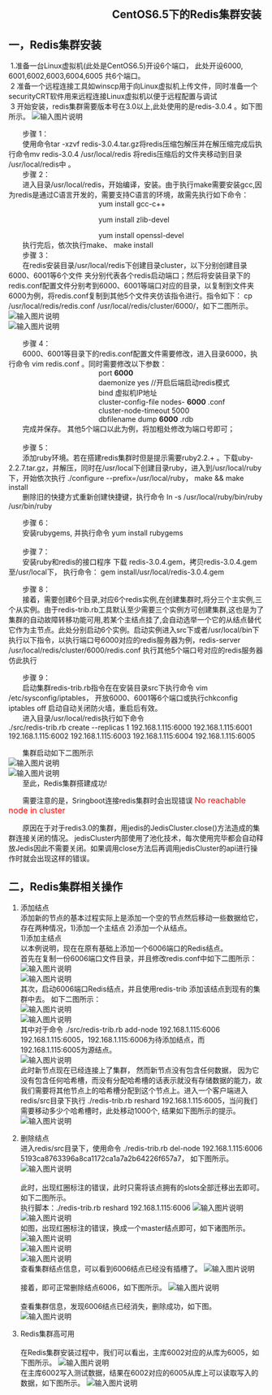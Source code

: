                                              

## &nbsp;&nbsp;&nbsp;&nbsp;&nbsp;&nbsp;&nbsp;&nbsp;&nbsp;&nbsp;&nbsp;&nbsp;&nbsp;&nbsp;&nbsp;&nbsp;&nbsp;&nbsp;&nbsp;&nbsp;&nbsp;&nbsp;&nbsp;&nbsp;&nbsp;&nbsp;&nbsp;&nbsp;&nbsp;&nbsp;&nbsp;&nbsp;&nbsp;&nbsp;&nbsp;&nbsp;&nbsp;&nbsp;&nbsp;&nbsp;  CentOS6.5下的Redis集群安装

## 一，Redis集群安装  <br>

&nbsp;1.准备一台Linux虚拟机(此处是CentOS6.5)开设6个端口， 此处开设6000, 6001,6002,6003,6004,6005 共6个端口。<br>
&nbsp;2 准备一个远程连接工具如winscp用于向Linux虚拟机上传文件，同时准备一个securityCRT软件用来远程连接Linux虚拟机以便于远程配置与调试<br>
&nbsp;3 开始安装，redis集群需要版本号在3.0以上,此处使用的是redis-3.0.4 。如下图所示。
                       ![输入图片说明](https://images.gitee.com/uploads/images/2018/1211/143420_5104c1b9_1648495.png "1.png") <br>
 
&nbsp;&nbsp;&nbsp;&nbsp;&nbsp;&nbsp;   步骤 1： <br>
&nbsp;&nbsp;&nbsp;&nbsp;&nbsp;&nbsp;       使用命令tar -xzvf redis-3.0.4.tar.gz将redis压缩包解压并在解压缩完成后执行命令mv redis-3.0.4 /usr/local/redis 将redis压缩后的文件夹移动到目录 /usr/local/redis中 。 <br>
&nbsp;&nbsp;&nbsp;&nbsp;&nbsp;&nbsp;   步骤 2：               
&nbsp;&nbsp;&nbsp;&nbsp;&nbsp;&nbsp;       进入目录/usr/local/redis，开始编译，安装。由于执行make需要安装gcc,因为redis是通过C语言开发的，需要支持C语言的环境，故需先执行如下命令：<br>
&nbsp;&nbsp;&nbsp;&nbsp;&nbsp;&nbsp;&nbsp;&nbsp;&nbsp;&nbsp;&nbsp;&nbsp;&nbsp;&nbsp;&nbsp;&nbsp;&nbsp;&nbsp;&nbsp;&nbsp;&nbsp;&nbsp;&nbsp;&nbsp;&nbsp;&nbsp;&nbsp;&nbsp;&nbsp;&nbsp;&nbsp;&nbsp;&nbsp;&nbsp;&nbsp;&nbsp;&nbsp;&nbsp;&nbsp;&nbsp;&nbsp;&nbsp;&nbsp;&nbsp; yum install gcc-c++ <br>

&nbsp;&nbsp;&nbsp;&nbsp;&nbsp;&nbsp;&nbsp;&nbsp;&nbsp;&nbsp;&nbsp;&nbsp;&nbsp;&nbsp;&nbsp;&nbsp;&nbsp;&nbsp;&nbsp;&nbsp;&nbsp;&nbsp;&nbsp;&nbsp;&nbsp;&nbsp;&nbsp;&nbsp;&nbsp;&nbsp;&nbsp;&nbsp;&nbsp;&nbsp;&nbsp;&nbsp;&nbsp;&nbsp;&nbsp;&nbsp;&nbsp;&nbsp;&nbsp;&nbsp; yum install zlib-devel <br>

&nbsp;&nbsp;&nbsp;&nbsp;&nbsp;&nbsp;&nbsp;&nbsp;&nbsp;&nbsp;&nbsp;&nbsp;&nbsp;&nbsp;&nbsp;&nbsp;&nbsp;&nbsp;&nbsp;&nbsp;&nbsp;&nbsp;&nbsp;&nbsp;&nbsp;&nbsp;&nbsp;&nbsp;&nbsp;&nbsp;&nbsp;&nbsp;&nbsp;&nbsp;&nbsp;&nbsp;&nbsp;&nbsp;&nbsp;&nbsp;&nbsp;&nbsp;&nbsp;&nbsp; yum install openssl-devel <br>
&nbsp;&nbsp;&nbsp;&nbsp;&nbsp;&nbsp; 执行完后，依次执行make、  make install <br>
&nbsp;&nbsp;&nbsp;&nbsp;&nbsp;&nbsp;   步骤 3： <br>
&nbsp;&nbsp;&nbsp;&nbsp;&nbsp;&nbsp;   在redis安装目录/usr/local/redis下创建目录cluster，以下分别创建目录6000、6001等6个文件
夹分别代表各个redis启动端口；然后将安装目录下的redis.conf配置文件分别考到6000、6001等端口对应的目录，以复制到文件夹6000为例，将redis.conf复制到其他5个文件夹仿该指令进行。指令如下：  cp /usr/local/redis/redis.conf /usr/local/redis/cluster/6000/，如下二图所示。<br>
![输入图片说明](https://images.gitee.com/uploads/images/2018/1211/145333_82c9146c_1648495.png "2.png") <br>
![输入图片说明](https://images.gitee.com/uploads/images/2018/1211/145346_5cc3a6a9_1648495.png "3.png") <br>
    
&nbsp;&nbsp;&nbsp;&nbsp;&nbsp;&nbsp;   步骤 4： <br>
&nbsp;&nbsp;&nbsp;&nbsp;&nbsp;&nbsp;   6000、6001等目录下的redis.conf配置文件需要修改，进入目录6000，执行命令 vim redis.conf 。同时需要修改以下参数：<br>
&nbsp;&nbsp;&nbsp;&nbsp;&nbsp;&nbsp;&nbsp;&nbsp;&nbsp;&nbsp;&nbsp;&nbsp;&nbsp;&nbsp;&nbsp;&nbsp;&nbsp;&nbsp;&nbsp;&nbsp;&nbsp;&nbsp;&nbsp;&nbsp;&nbsp;&nbsp;&nbsp;&nbsp;&nbsp;&nbsp;&nbsp;&nbsp;&nbsp;&nbsp;&nbsp;&nbsp;&nbsp;&nbsp;&nbsp;&nbsp;&nbsp;&nbsp;&nbsp;&nbsp;  port  **6000**  <br>
&nbsp;&nbsp;&nbsp;&nbsp;&nbsp;&nbsp;&nbsp;&nbsp;&nbsp;&nbsp;&nbsp;&nbsp;&nbsp;&nbsp;&nbsp;&nbsp;&nbsp;&nbsp;&nbsp;&nbsp;&nbsp;&nbsp;&nbsp;&nbsp;&nbsp;&nbsp;&nbsp;&nbsp;&nbsp;&nbsp;&nbsp;&nbsp;&nbsp;&nbsp;&nbsp;&nbsp;&nbsp;&nbsp;&nbsp;&nbsp;&nbsp;&nbsp;&nbsp;&nbsp;  daemonize yes     //开启后端启动redis模式  <br>
&nbsp;&nbsp;&nbsp;&nbsp;&nbsp;&nbsp;&nbsp;&nbsp;&nbsp;&nbsp;&nbsp;&nbsp;&nbsp;&nbsp;&nbsp;&nbsp;&nbsp;&nbsp;&nbsp;&nbsp;&nbsp;&nbsp;&nbsp;&nbsp;&nbsp;&nbsp;&nbsp;&nbsp;&nbsp;&nbsp;&nbsp;&nbsp;&nbsp;&nbsp;&nbsp;&nbsp;&nbsp;&nbsp;&nbsp;&nbsp;&nbsp;&nbsp;&nbsp;&nbsp;  bind 虚拟机IP地址  <br>
&nbsp;&nbsp;&nbsp;&nbsp;&nbsp;&nbsp;&nbsp;&nbsp;&nbsp;&nbsp;&nbsp;&nbsp;&nbsp;&nbsp;&nbsp;&nbsp;&nbsp;&nbsp;&nbsp;&nbsp;&nbsp;&nbsp;&nbsp;&nbsp;&nbsp;&nbsp;&nbsp;&nbsp;&nbsp;&nbsp;&nbsp;&nbsp;&nbsp;&nbsp;&nbsp;&nbsp;&nbsp;&nbsp;&nbsp;&nbsp;&nbsp;&nbsp;&nbsp;&nbsp;  cluster-config-file nodes- **6000** .conf  <br>
&nbsp;&nbsp;&nbsp;&nbsp;&nbsp;&nbsp;&nbsp;&nbsp;&nbsp;&nbsp;&nbsp;&nbsp;&nbsp;&nbsp;&nbsp;&nbsp;&nbsp;&nbsp;&nbsp;&nbsp;&nbsp;&nbsp;&nbsp;&nbsp;&nbsp;&nbsp;&nbsp;&nbsp;&nbsp;&nbsp;&nbsp;&nbsp;&nbsp;&nbsp;&nbsp;&nbsp;&nbsp;&nbsp;&nbsp;&nbsp;&nbsp;&nbsp;&nbsp;&nbsp;  cluster-node-timeout 5000  <br>
&nbsp;&nbsp;&nbsp;&nbsp;&nbsp;&nbsp;&nbsp;&nbsp;&nbsp;&nbsp;&nbsp;&nbsp;&nbsp;&nbsp;&nbsp;&nbsp;&nbsp;&nbsp;&nbsp;&nbsp;&nbsp;&nbsp;&nbsp;&nbsp;&nbsp;&nbsp;&nbsp;&nbsp;&nbsp;&nbsp;&nbsp;&nbsp;&nbsp;&nbsp;&nbsp;&nbsp;&nbsp;&nbsp;&nbsp;&nbsp;&nbsp;&nbsp;&nbsp;&nbsp;  dbfilename dump **6000** .rdb  <br>
&nbsp;&nbsp;&nbsp;&nbsp;&nbsp;&nbsp; 完成并保存。 其他5个端口以此为例，将加粗处修改为端口号即可；<br><br>
&nbsp;&nbsp;&nbsp;&nbsp;&nbsp;&nbsp;   步骤 5： <br>
&nbsp;&nbsp;&nbsp;&nbsp;&nbsp;&nbsp;   添加ruby环境。若在搭建redis集群时但是提示需要ruby2.2.+ 。下载uby-2.2.7.tar.gz，并解压，同时在/usr/local下创建目录ruby，进入到/usr/local/ruby下，开始依次执行 ./configure --prefix=/usr/local/ruby，   make && make install <br>
&nbsp;&nbsp;&nbsp;&nbsp;&nbsp;&nbsp; 删除旧的快捷方式重新创建快捷键，执行命令   ln -s /usr/local/ruby/bin/ruby /usr/bin/ruby  <br>

&nbsp;&nbsp;&nbsp;&nbsp;&nbsp;&nbsp;   步骤 6： <br>
&nbsp;&nbsp;&nbsp;&nbsp;&nbsp;&nbsp;   安装rubygems, 并执行命令  yum install rubygems  <br><br>
&nbsp;&nbsp;&nbsp;&nbsp;&nbsp;&nbsp;   步骤 7： <br>
&nbsp;&nbsp;&nbsp;&nbsp;&nbsp;&nbsp; 安装ruby和redis的接口程序 下载 redis-3.0.4.gem，拷贝redis-3.0.4.gem至/usr/local下， 执行命令： gem install/usr/local/redis-3.0.4.gem <br>

&nbsp;&nbsp;&nbsp;&nbsp;&nbsp;&nbsp;   步骤 8： <br>
&nbsp;&nbsp;&nbsp;&nbsp;&nbsp;&nbsp; 接着，需要创建6个目录,对应6个redis实例,在创建集群时,将分三个主实例,三个从实例。由于redis-trib.rb工具默认至少需要三个实例方可创建集群,这也是为了集群的自动故障转移功能可用,若某个主结点挂了,会自动选举一个它的从结点替代它作为主节点。此处分别启动6个实例。启动实例进入src下或者/usr/local/bin下执行以下指令，以执行端口号6000对应的redis服务器为例，redis-server /usr/local/redis/cluster/6000/redis.conf     执行其他5个端口号对应的redis服务器仿此执行<br>

&nbsp;&nbsp;&nbsp;&nbsp;&nbsp;&nbsp;   步骤 9： <br>
&nbsp;&nbsp;&nbsp;&nbsp;&nbsp;&nbsp;  启动集群redis-trib.rb指令在在安装目录src下执行命令  vim /etc/sysconfig/iptables， 开放6000、6001等6个端口或执行chkconfig iptables off 启动自动关闭防火墙，重启后有效。<br>
&nbsp;&nbsp;&nbsp;&nbsp;&nbsp;&nbsp;  进入目录/usr/local/redis执行如下命令 <br>
  ./src/redis-trib.rb create --replicas 1 192.168.1.115:6000 192.168.1.115:6001 192.168.1.115:6002 192.168.1.115:6003 192.168.1.115:6004 192.168.1.115:6005  <br>

&nbsp;&nbsp;&nbsp;&nbsp;&nbsp;&nbsp;   集群启动如下二图所示<br>
![输入图片说明](https://images.gitee.com/uploads/images/2018/1211/151444_11f37d3e_1648495.png "4.png")  <br>
![输入图片说明](https://images.gitee.com/uploads/images/2018/1211/151505_1bdc4261_1648495.png "5.png")  <br>
&nbsp;&nbsp;&nbsp;&nbsp;&nbsp;&nbsp;   至此，Redis集群搭建成功!   <br>

&nbsp;&nbsp;&nbsp;&nbsp;&nbsp;&nbsp;  需要注意的是，Sringboot连接redis集群时会出现错误  <font size="3" color="red">No reachable node in cluster </font>  <br>


&nbsp;&nbsp;&nbsp;&nbsp;&nbsp;&nbsp;  原因在于对于redis3.0的集群，用jedis的JedisCluster.close()方法造成的集群连接关闭的情况。 jedisCluster内部使用了池化技术，每次使用完毕都会自动释放Jedis因此不需要关闭。如果调用close方法后再调用jedisCluster的api进行操作时就会出现这样的错误。   <br>

## 二，Redis集群相关操作

1. 添加结点   <br>
    添加新的节点的基本过程实际上是添加一个空的节点然后移动一些数据给它，存在两种情况，1)添加一个主结点 2)添加一个从结点。  <br>
    1)添加主结点   <br>
     以本例说明，现在在原有基础上添加一个6006端口的Redis结点。<br>
     首先在复制一份6006端口文件目录，并且修改redis.conf中如下二图所示：
    ![输入图片说明](https://github.com/yhf56davis/distributed-shopping/blob/master/docs/img/RedisClusterImg/1.png)  <br>
    ![输入图片说明](https://github.com/yhf56davis/distributed-shopping/blob/master/docs/img/RedisClusterImg/2.png)  <br>
    其次，启动6006端口Redis结点，并且使用redis-trib 添加该结点到现有的集群中去。 如下二图所示： <br>
    ![输入图片说明](https://github.com/yhf56davis/distributed-shopping/blob/master/docs/img/RedisClusterImg/3-1.png)  <br>
    ![输入图片说明](https://github.com/yhf56davis/distributed-shopping/blob/master/docs/img/RedisClusterImg/3-2.png)  <br>
    其中对于命令 ./src/redis-trib.rb add-node 192.168.1.115:6006 192.168.1.115:6005，192.168.1.115:6006为待添加结点，而
 192.168.1.115:6005为源结点。  <br>
 ![输入图片说明](https://github.com/yhf56davis/distributed-shopping/blob/master/docs/img/RedisClusterImg/4.png)  <br>
        此时新节点现在已经连接上了集群， 然而新节点没有包含任何数据， 因为它没有包含任何哈希槽，而没有分配哈希槽的话表示就没有存储数据的能力，故我们需要将其他节点上的哈希槽分配到这个节点上。进入一个客户端进入redis/src目录下执行 ./redis-trib.rb reshard 192.168.1.115:6005，当问我们需要移动多少个哈希槽时，此处移动1000个, 结果如下图所示的提示。<br>
     ![输入图片说明](https://github.com/yhf56davis/distributed-shopping/blob/master/docs/img/RedisClusterImg/5.jpg)  <br>    
  
2. 删除结点   <br>
   进入redis/src目录下，使用命令 ./redis-trib.rb del-node 192.168.1.115:6006 5193ca8763396a8ca1172ca1a7a2b64226f657a7， 如下图所示。
     ![输入图片说明](https://github.com/yhf56davis/distributed-shopping/blob/master/docs/img/RedisClusterImg/6.jpg)  <br>    
     此时，出现红圈标注的错误，此时只需将该点拥有的slots全部迁移出去即可。如下二图所示。 <br>
     执行脚本：./redis-trib.rb reshard 192.168.1.115:6006
     ![输入图片说明](https://github.com/yhf56davis/distributed-shopping/blob/master/docs/img/RedisClusterImg/7.jpg)  <br>
     ![输入图片说明](https://github.com/yhf56davis/distributed-shopping/blob/master/docs/img/RedisClusterImg/8.jpg)  <br>
     如图，出现红圈标注的错误，换成一个master结点即可，如下诸图所示。
     ![输入图片说明](https://github.com/yhf56davis/distributed-shopping/blob/master/docs/img/RedisClusterImg/9.jpg)  <br>
      ![输入图片说明](https://github.com/yhf56davis/distributed-shopping/blob/master/docs/img/RedisClusterImg/10.jpg)  <br>
      ![输入图片说明](https://github.com/yhf56davis/distributed-shopping/blob/master/docs/img/RedisClusterImg/11.jpg)  <br>
     查看集群结点信息，可以看到6006结点已经没有插槽了。
    ![输入图片说明](https://github.com/yhf56davis/distributed-shopping/blob/master/docs/img/RedisClusterImg/12.jpg)  <br>  
    接着，即可正常删除结点6006，如下图所示。
     ![输入图片说明](https://github.com/yhf56davis/distributed-shopping/blob/master/docs/img/RedisClusterImg/13.jpg)  <br>  
    查看集群信息，发现6006结点已经消失，删除成功，如下图。
    ![输入图片说明](https://github.com/yhf56davis/distributed-shopping/blob/master/docs/img/RedisClusterImg/14.jpg)  <br>
    
 3. Redis集群高可用   <br>   
    在Redis集群安装过程中，我们可以看出，主库6002对应的从库为6005，如下图所示。
    ![输入图片说明](https://github.com/yhf56davis/distributed-shopping/blob/master/docs/img/RedisClusterImg/5.png)  <br>
    在主库6002写入测试数据，结果在6002对应的6005从库上可以读取写入的数据，如下图所示。
     ![输入图片说明](https://github.com/yhf56davis/distributed-shopping/blob/master/docs/img/RedisClusterImg/15.jpg)  <br>
     
      
 
